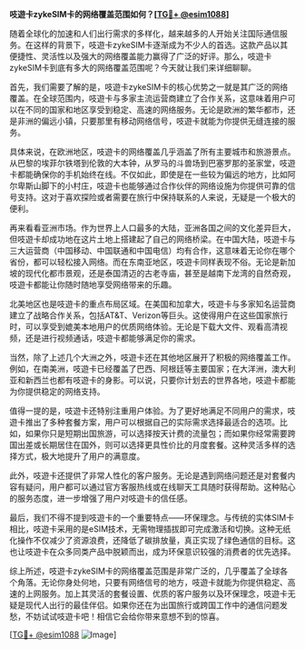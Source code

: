 **吱遊卡zykeSIM卡的网络覆盖范围如何？[[TG💪+ @esim1088](https://t.me/s/esim1088)]**

随着全球化的加速和人们出行需求的多样化，越来越多的人开始关注国际通信服务。在这样的背景下，吱遊卡zykeSIM卡逐渐成为不少人的首选。这款产品以其便捷性、灵活性以及强大的网络覆盖能力赢得了广泛的好评。那么，吱遊卡zykeSIM卡到底有多大的网络覆盖范围呢？今天就让我们来详细聊聊。

首先，我们需要了解的是，吱遊卡zykeSIM卡的核心优势之一就是其广泛的网络覆盖。在全球范围内，吱遊卡与多家主流运营商建立了合作关系，这意味着用户可以在不同的国家和地区享受到稳定、高速的网络服务。无论是欧洲的繁华都市，还是非洲的偏远小镇，只要那里有移动网络信号，吱遊卡就能为你提供无缝连接的服务。

具体来说，在欧洲地区，吱遊卡的网络覆盖几乎涵盖了所有主要城市和旅游景点。从巴黎的埃菲尔铁塔到伦敦的大本钟，从罗马的斗兽场到巴塞罗那的圣家堂，吱遊卡都能确保你的手机始终在线。不仅如此，即使是在一些较为偏远的地方，比如阿尔卑斯山脚下的小村庄，吱遊卡也能够通过合作伙伴的网络设施为你提供可靠的信号支持。这对于喜欢探险或者需要在旅行中保持联系的人来说，无疑是一个极大的便利。

再来看看亚洲市场。作为世界上人口最多的大陆，亚洲各国之间的文化差异巨大，但吱遊卡却成功地在这片土地上搭建起了自己的网络桥梁。在中国大陆，吱遊卡与三大运营商（中国移动、中国联通和中国电信）均有合作，这意味着无论你在哪个省份，都可以轻松接入网络。而在东南亚地区，吱遊卡同样表现不俗。无论是新加坡的现代化都市景观，还是泰国清迈的古老寺庙，甚至是越南下龙湾的自然奇观，吱遊卡都能让你随时随地享受网络带来的乐趣。

北美地区也是吱遊卡的重点布局区域。在美国和加拿大，吱遊卡与多家知名运营商建立了战略合作关系，包括AT&T、Verizon等巨头。这使得用户在这些国家旅行时，可以享受到媲美本地用户的优质网络体验。无论是下载大文件、观看高清视频，还是进行视频通话，吱遊卡都能够满足你的需求。

当然，除了上述几个大洲之外，吱遊卡还在其他地区展开了积极的网络覆盖工作。例如，在南美洲，吱遊卡已经覆盖了巴西、阿根廷等主要国家；在大洋洲，澳大利亚和新西兰也都有吱遊卡的身影。可以说，只要你计划去的世界各地，吱遊卡都能为你提供稳定的网络支持。

值得一提的是，吱遊卡还特别注重用户体验。为了更好地满足不同用户的需求，吱遊卡推出了多种套餐方案，用户可以根据自己的实际需求选择最适合的选项。比如，如果你只是短期出国旅游，可以选择按天计费的流量包；而如果你经常需要跨国出差或长期居住在国外，则可以选择更具性价比的月度套餐。这种灵活多样的选择方式，极大地提升了用户的满意度。

此外，吱遊卡还提供了非常人性化的客户服务。无论是遇到网络问题还是对套餐内容有疑问，用户都可以通过官方客服热线或在线聊天工具随时获得帮助。这种贴心的服务态度，进一步增强了用户对吱遊卡的信任感。

最后，我们不得不提到吱遊卡的一个重要特点——环保理念。与传统的实体SIM卡相比，吱遊卡采用的是eSIM技术，无需物理插拔即可完成激活和切换。这种无纸化操作不仅减少了资源浪费，还降低了碳排放量，真正实现了绿色通信的目标。这也让吱遊卡在众多同类产品中脱颖而出，成为环保意识较强的消费者的优先选择。

综上所述，吱遊卡zykeSIM卡的网络覆盖范围是非常广泛的，几乎覆盖了全球各个角落。无论你身处何地，只要有网络信号的地方，吱遊卡就能为你提供稳定、高速的上网服务。加上其灵活的套餐设置、优质的客户服务以及环保理念，吱遊卡无疑是现代人出行的最佳伴侣。如果你还在为出国旅行或跨国工作中的通信问题发愁，不妨试试吱遊卡吧！相信它会给你带来意想不到的惊喜。

[[TG💪+ @esim1088](https://t.me/s/esim1088) ![Image](https://i.postimg.cc/4NQfJmqS/Snipaste-2025-05-13-00-14-12.png)]
